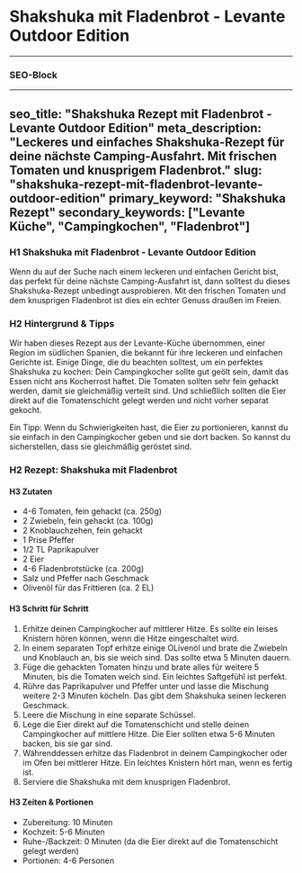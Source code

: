 **Shakshuka mit Fladenbrot - Levante Outdoor Edition**
==============================

---

### **SEO-Block**

---
seo_title: "Shakshuka Rezept mit Fladenbrot - Levante Outdoor Edition"
meta_description: "Leckeres und einfaches Shakshuka-Rezept für deine nächste Camping-Ausfahrt. Mit frischen Tomaten und knusprigem Fladenbrot."
slug: "shakshuka-rezept-mit-fladenbrot-levante-outdoor-edition"
primary_keyword: "Shakshuka Rezept"
secondary_keywords: ["Levante Küche", "Campingkochen", "Fladenbrot"]
---

### **H1** Shakshuka mit Fladenbrot - Levante Outdoor Edition

Wenn du auf der Suche nach einem leckeren und einfachen Gericht bist, das perfekt für deine nächste Camping-Ausfahrt ist, dann solltest du dieses Shakshuka-Rezept unbedingt ausprobieren. Mit den frischen Tomaten und dem knusprigen Fladenbrot ist dies ein echter Genuss draußen im Freien.

### **H2** Hintergrund & Tipps

Wir haben dieses Rezept aus der Levante-Küche übernommen, einer Region im südlichen Spanien, die bekannt für ihre leckeren und einfachen Gerichte ist. Einige Dinge, die du beachten solltest, um ein perfektes Shakshuka zu kochen: Dein Campingkocher sollte gut geölt sein, damit das Essen nicht ans Kocherrost haftet. Die Tomaten sollten sehr fein gehackt werden, damit sie gleichmäßig verteilt sind. Und schließlich sollten die Eier direkt auf die Tomatenschicht gelegt werden und nicht vorher separat gekocht.

Ein Tipp: Wenn du Schwierigkeiten hast, die Eier zu portionieren, kannst du sie einfach in den Campingkocher geben und sie dort backen. So kannst du sicherstellen, dass sie gleichmäßig geröstet sind.

### **H2** Rezept: Shakshuka mit Fladenbrot

#### **H3** Zutaten

* 4-6 Tomaten, fein gehackt (ca. 250g)
* 2 Zwiebeln, fein gehackt (ca. 100g)
* 2 Knoblauchzehen, fein gehackt
* 1 Prise Pfeffer
* 1/2 TL Paprikapulver
* 2 Eier
* 4-6 Fladenbrotstücke (ca. 200g)
* Salz und Pfeffer nach Geschmack
* Olivenöl für das Frittieren (ca. 2 EL)

#### **H3** Schritt für Schritt

1. Erhitze deinen Campingkocher auf mittlerer Hitze. Es sollte ein leises Knistern hören können, wenn die Hitze eingeschaltet wird.
2. In einem separaten Topf erhitze einige OLivenöl und brate die Zwiebeln und Knoblauch an, bis sie weich sind. Das sollte etwa 5 Minuten dauern.
3. Füge die gehackten Tomaten hinzu und brate alles für weitere 5 Minuten, bis die Tomaten weich sind. Ein leichtes Saftgefühl ist perfekt.
4. Rühre das Paprikapulver und Pfeffer unter und lasse die Mischung weitere 2-3 Minuten köcheln. Das gibt dem Shakshuka seinen leckeren Geschmack.
5. Leere die Mischung in eine separate Schüssel.
6. Lege die Eier direkt auf die Tomatenschicht und stelle deinen Campingkocher auf mittlere Hitze. Die Eier sollten etwa 5-6 Minuten backen, bis sie gar sind.
7. Währenddessen erhitze das Fladenbrot in deinem Campingkocher oder im Ofen bei mittlerer Hitze. Ein leichtes Knistern hört man, wenn es fertig ist.
8. Serviere die Shakshuka mit dem knusprigen Fladenbrot.

#### **H3** Zeiten & Portionen

* Zubereitung: 10 Minuten
* Kochzeit: 5-6 Minuten
* Ruhe-/Backzeit: 0 Minuten (da die Eier direkt auf die Tomatenschicht gelegt werden)
* Portionen: 4-6 Personen
